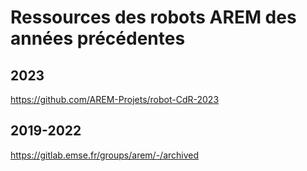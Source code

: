 # Ressources des robots AREM des années précédentes

## 2023

https://github.com/AREM-Projets/robot-CdR-2023

## 2019-2022

https://gitlab.emse.fr/groups/arem/-/archived
